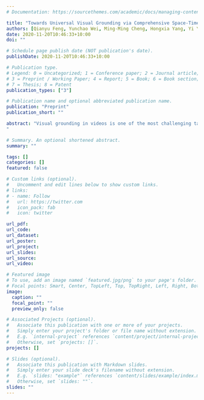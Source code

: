 ```yaml
---
# Documentation: https://sourcethemes.com/academic/docs/managing-content/

title: "Towards Universal Visual Grounding via Comprehensive Space-Time Decomposition"
authors: [Qianyu Feng, Yunchao Wei, Ming-Ming Cheng, Hongxia Yang, Yi Yang]
date: 2020-11-20T10:46:33+10:00
doi: ""

# Schedule page publish date (NOT publication's date).
publishDate: 2020-11-20T10:46:33+10:00

# Publication type.
# Legend: 0 = Uncategorized; 1 = Conference paper; 2 = Journal article;
# 3 = Preprint / Working Paper; 4 = Report; 5 = Book; 6 = Book section;
# 7 = Thesis; 8 = Patent
publication_types: ["3"]

# Publication name and optional abbreviated publication name.
publication: "Preprint"
publication_short: ""

abstract: "Visual grounding in videos is one of the most challenging tasks in vision-language understanding due to the diversity in the spatial composition as well as the temporal variation. Current practices concentrate mostly on performing visual grounding in static images or well-trimmed video clips. Differently, this work investigates into a general setting, e.g, untrimmed videos, which is more challenging yet practical in real-world applications. To facilitate the research of visual grounding in such a general paradigm, we elaborate a new Universal Visual Grounding (UVG) dataset, including far-ranging videos with large diversity in space and time. Besides, we propose a simple yet effective approach, named Dual Pointer Network (DP-Net), to better cope with complex corner cases by decomposing the representations of spatial context and temporal motion, and aligning them separately with the referring expression. Additionally, we further present a contrastive learning strategy to enhance the consistence of the learned representation across space and time. Extensive experiments well demonstrate the superiority of the proposed DP-Net over strong baseline methods. Code and dataset will be made available.
"

# Summary. An optional shortened abstract.
summary: ""

tags: []
categories: []
featured: false

# Custom links (optional).
#   Uncomment and edit lines below to show custom links.
# links:
# - name: Follow
#   url: https://twitter.com
#   icon_pack: fab
#   icon: twitter

url_pdf:
url_code:
url_dataset:
url_poster:
url_project:
url_slides:
url_source:
url_video:

# Featured image
# To use, add an image named `featured.jpg/png` to your page's folder. 
# Focal points: Smart, Center, TopLeft, Top, TopRight, Left, Right, BottomLeft, Bottom, BottomRight.
image:
  caption: ""
  focal_point: ""
  preview_only: false

# Associated Projects (optional).
#   Associate this publication with one or more of your projects.
#   Simply enter your project's folder or file name without extension.
#   E.g. `internal-project` references `content/project/internal-project/index.md`.
#   Otherwise, set `projects: []`.
projects: []

# Slides (optional).
#   Associate this publication with Markdown slides.
#   Simply enter your slide deck's filename without extension.
#   E.g. `slides: "example"` references `content/slides/example/index.md`.
#   Otherwise, set `slides: ""`.
slides: ""
---
```


